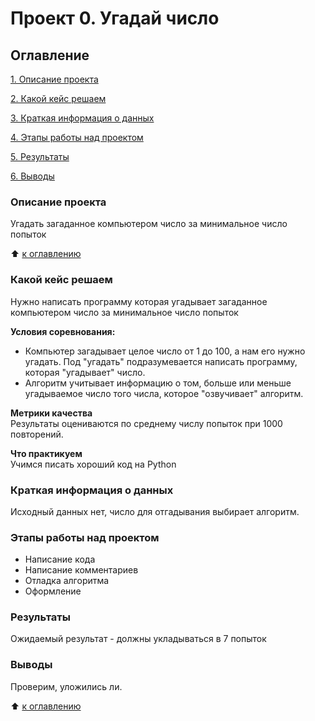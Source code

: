 # Проект 0. Угадай число

##  Оглавление
[1. Описание проекта](https://github.com/KarpitskyAA/sf_data_science/tree/main/Project%200.%20Game%20Guess%20the%20number/readme.md#Описание-проекта)

[2. Какой кейс решаем](https://github.com/KarpitskyAA/sf_data_science/tree/main/Project%200.%20Game%20Guess%20the%20number/readme.md#Какой-кейс-решаем)

[3. Краткая информация о данных](https://github.com/KarpitskyAA/sf_data_science/tree/main/Project%200.%20Game%20Guess%20the%20number/readme.md#Краткая-информация-о-данных)

[4. Этапы работы над проектом](https://github.com/KarpitskyAA/sf_data_science/tree/main/Project%200.%20Game%20Guess%20the%20number/readme.md#"Этапы-работы-над-проектом)

[5. Результаты](https://github.com/KarpitskyAA/sf_data_science/tree/main/Project%200.%20Game%20Guess%20the%20number/readme.md#Результаты)

[6. Выводы](https://github.com/KarpitskyAA/sf_data_science/tree/main/Project%200.%20Game%20Guess%20the%20number/readme.md#Выводы)

###  Описание проекта
Угадать загаданное компьютером число за минимальное число попыток

&#11014; [к оглавлению](https://github.com/KarpitskyAA/sf_data_science/tree/main/Project%200.%20Game%20Guess%20the%20number/readme.md#Оглавление)

### Какой кейс решаем
Нужно написать программу которая угадывает загаданное компьютером число за минимальное число попыток  

**Условия соревнования:**
- Компьютер загадывает целое число от 1 до 100, а нам его нужно угадать. Под "угадать" подразумевается написать программу, которая "угадывает" число.  
- Алгоритм учитывает информацию о том, больше или меньше угадываемое число того числа, которое "озвучивает" алгоритм.  

**Метрики качества**  
Результаты оцениваются по среднему числу попыток при 1000 повторений.  

**Что практикуем**  
Учимся писать хороший код на Python  

### Краткая информация о данных  
Исходный данных нет, число для отгадывания выбирает алгоритм.

### Этапы работы над проектом  
- Написание кода
- Написание комментариев
- Отладка алгоритма
- Оформление

### Результаты  
Ожидаемый результат - должны укладываться в 7 попыток

### Выводы  
Проверим, уложились ли.  

&#11014; [к оглавлению](https://github.com/KarpitskyAA/sf_data_science/tree/main/Project%200.%20Game%20Guess%20the%20number/readme.md#Оглавление)